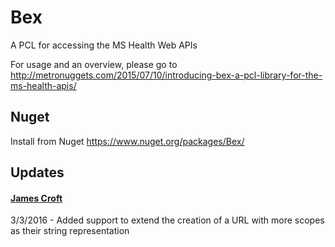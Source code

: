 # Bex
A PCL for accessing the MS Health Web APIs

For usage and an overview, please go to http://metronuggets.com/2015/07/10/introducing-bex-a-pcl-library-for-the-ms-health-apis/

## Nuget
Install from Nuget https://www.nuget.org/packages/Bex/

## Updates
#### [James Croft](https://github.com/jamesmcroft)
3/3/2016 - Added support to extend the creation of a URL with more scopes as their string representation
